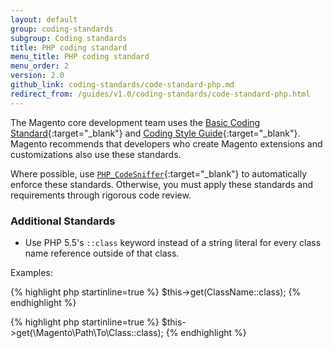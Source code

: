 ```yaml
---
layout: default
group: coding-standards
subgroup: Coding standards
title: PHP coding standard
menu_title: PHP coding standard
menu_order: 2
version: 2.0
github_link: coding-standards/code-standard-php.md
redirect_from: /guides/v1.0/coding-standards/code-standard-php.html
---
```


The Magento core development team uses the [Basic Coding Standard](http://www.php-fig.org/psr/psr-1/){:target="_blank"} and [Coding Style Guide](http://www.php-fig.org/psr/psr-2/){:target="_blank"}. Magento recommends that developers who create Magento extensions and customizations also use these standards.

Where possible, use [`PHP_CodeSniffer`](https://github.com/squizlabs/PHP_CodeSniffer){:target="_blank"} to automatically enforce these standards. Otherwise, you must apply these standards and requirements through rigorous code review.

### Additional Standards

* Use PHP 5.5's `::class` keyword instead of a string literal for every class name reference outside of that class.

Examples:

{% highlight php startinline=true %}
  $this->get(ClassName::class);
{% endhighlight %}

{% highlight php startinline=true %}
  $this->get(\Magento\Path\To\Class::class);
{% endhighlight %}
